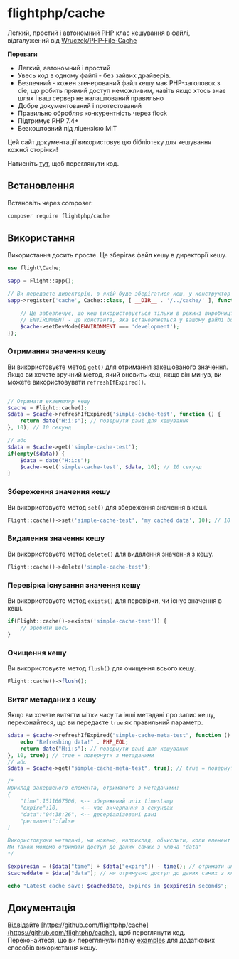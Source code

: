 # flightphp/cache

Легкий, простий і автономний PHP клас кешування в файлі, відгалужений від [Wruczek/PHP-File-Cache](https://github.com/Wruczek/PHP-File-Cache)

**Переваги** 
- Легкий, автономний і простий
- Увесь код в одному файлі - без зайвих драйверів.
- Безпечний - кожен згенерований файл кешу має PHP-заголовок з die, що робить прямий доступ неможливим, навіть якщо хтось знає шлях і ваш сервер не налаштований правильно
- Добре документований і протестований
- Правильно обробляє конкурентність через flock
- Підтримує PHP 7.4+
- Безкоштовний під ліцензією MIT

Цей сайт документації використовує цю бібліотеку для кешування кожної сторінки!

Натисніть [тут](https://github.com/flightphp/cache), щоб переглянути код.

## Встановлення

Встановіть через composer:

```bash
composer require flightphp/cache
```

## Використання

Використання досить просте. Це зберігає файл кешу в директорії кешу.

```php
use flight\Cache;

$app = Flight::app();

// Ви передаєте директорію, в якій буде зберігатися кеш, у конструктор
$app->register('cache', Cache::class, [ __DIR__ . '/../cache/' ], function(Cache $cache) {

	// Це забезпечує, що кеш використовується тільки в режимі виробництва
	// ENVIRONMENT - це константа, яка встановлюється у вашому файлі bootstrap або деінде у вашому додатку
	$cache->setDevMode(ENVIRONMENT === 'development');
});
```

### Отримання значення кешу

Ви використовуєте метод `get()` для отримання закешованого значення. Якщо ви хочете зручний метод, який оновить кеш, якщо він минув, ви можете використовувати `refreshIfExpired()`.

```php

// Отримати екземпляр кешу
$cache = Flight::cache();
$data = $cache->refreshIfExpired('simple-cache-test', function () {
    return date("H:i:s"); // повернути дані для кешування
}, 10); // 10 секунд

// або
$data = $cache->get('simple-cache-test');
if(empty($data)) {
	$data = date("H:i:s");
	$cache->set('simple-cache-test', $data, 10); // 10 секунд
}
```

### Збереження значення кешу

Ви використовуєте метод `set()` для збереження значення в кеші.

```php
Flight::cache()->set('simple-cache-test', 'my cached data', 10); // 10 секунд
```

### Видалення значення кешу

Ви використовуєте метод `delete()` для видалення значення з кешу.

```php
Flight::cache()->delete('simple-cache-test');
```

### Перевірка існування значення кешу

Ви використовуєте метод `exists()` для перевірки, чи існує значення в кеші.

```php
if(Flight::cache()->exists('simple-cache-test')) {
	// зробити щось
}
```

### Очищення кешу
Ви використовуєте метод `flush()` для очищення всього кешу.

```php
Flight::cache()->flush();
```

### Витяг метаданих з кешу

Якщо ви хочете витягти мітки часу та інші метадані про запис кешу, переконайтеся, що ви передаєте `true` як правильний параметр.

```php
$data = $cache->refreshIfExpired("simple-cache-meta-test", function () {
    echo "Refreshing data!" . PHP_EOL;
    return date("H:i:s"); // повернути дані для кешування
}, 10, true); // true = повернути з метаданими
// або
$data = $cache->get("simple-cache-meta-test", true); // true = повернути з метаданими

/*
Приклад закершеного елемента, отриманого з метаданими:
{
    "time":1511667506, <-- збережений unix timestamp
    "expire":10,       <-- час вичерпання в секундах
    "data":"04:38:26", <-- десеріалізовані дані
    "permanent":false
}

Використовуючи метадані, ми можемо, наприклад, обчислити, коли елемент був збережений або коли він вичерпається
Ми також можемо отримати доступ до даних самих з ключа "data"
*/

$expiresin = ($data["time"] + $data["expire"]) - time(); // отримати unix timestamp, коли дані вичерпаються, і відняти поточний timestamp від нього
$cacheddate = $data["data"]; // ми отримуємо доступ до даних самих з ключа "data"

echo "Latest cache save: $cacheddate, expires in $expiresin seconds";
```

## Документація

Відвідайте [https://github.com/flightphp/cache](https://github.com/flightphp/cache), щоб переглянути код. Переконайтеся, що ви переглянули папку [examples](https://github.com/flightphp/cache/tree/master/examples) для додаткових способів використання кешу.